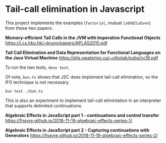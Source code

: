 # Tail-call elimination in Javascript

This project implements the examples (`factorial`, mutual `isOdd`/`isEven`) from
these two papers:

**Memory-efficient Tail Calls in the JVM with Imperative Functional Objects**
<https://i.cs.hku.hk/~bruno/papers/APLAS2015.pdf>

**Tail Call Elimination and Data Representation for Functional Languages on the
Java Virtual Machine** <https://plg.uwaterloo.ca/~olhotak/pubs/cc18.pdf>

To run the two tests, `deno test`.

Of note, `bun.ts` shows that JSC does implement tail-call elimination, so the
IFO technique is not necessary.

`bun test ./bun.ts`

This is also an experiment to implement tail-call elimintation in an interpreter that supports delimited continuations.

**Algebraic Effects in JavaScript part 1 - continuations and control transfer**
<https://fnayre.github.io/2018-11-19-algebraic-effects-series-1/>

**Algebraic Effects in JavaScript part 2 - Capturing continuations with Generators**
<https://fnayre.github.io/2018-11-19-algebraic-effects-series-2/>
